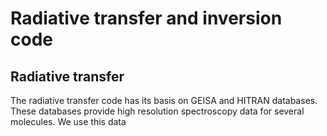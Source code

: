 # Radiative transfer and inversion code
## Radiative transfer
The radiative transfer code has its basis on GEISA and HITRAN databases. These databases provide high resolution spectroscopy data for several molecules. We use this
data

